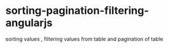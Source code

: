 # sorting-pagination-filtering-angularjs
sorting values , filtering values from table and pagination of table 

